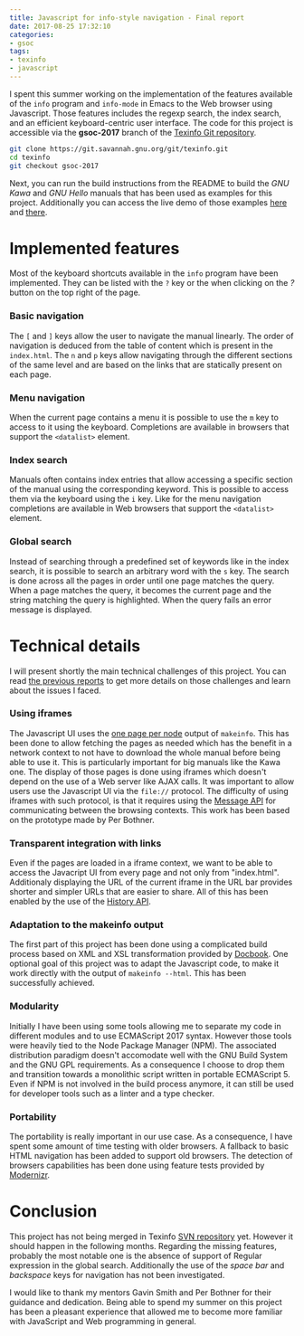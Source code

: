 ```yaml
---
title: Javascript for info-style navigation - Final report
date: 2017-08-25 17:32:10
categories:
- gsoc
tags:
- texinfo
- javascript
---
```


I spent this summer working on the implementation of the features available of the `info` program and `info-mode` in Emacs to the Web browser using Javascript.  Those features includes the regexp search, the index search, and an efficient keyboard-centric user interface. The code for this project is accessible via the **gsoc-2017** branch of the [Texinfo Git repository](https://git.savannah.gnu.org/cgit/texinfo.git/log/?h=gsoc-2017).

```sh
git clone https://git.savannah.gnu.org/git/texinfo.git
cd texinfo
git checkout gsoc-2017
```

Next, you can run the build instructions from the README to build the *GNU Kawa* and *GNU Hello* manuals that has been used as examples for this project.  Additionally you can access the live demo of those examples [here](https://www.gnu.org/software/texinfo/gsoc-2017-js-example/kawa/) and [there](https://www.gnu.org/software/texinfo/gsoc-2017-js-example/hello/).

# Implemented features

Most of the keyboard shortcuts available in the `info` program have been implemented.  They can be listed with the `?` key or the when clicking on the *?* button on the top right of the page.

### Basic navigation

The `[` and `]` keys allow the user to navigate the manual linearly.  The order of navigation is deduced from the table of content which is present in the `index.html`.  The `n` and `p` keys allow navigating through the different sections of the same level and are based on the links that are statically present on each page.

### Menu navigation

When the current page contains a menu it is possible to use the `m` key to access to it using the keyboard.  Completions are available in browsers that support the `<datalist>` element.

### Index search

Manuals often contains index entries that allow accessing a specific section of the manual using the corresponding keyword.  This is possible to access them via the keyboard using the `i` key.  Like for the menu navigation completions are available in Web browsers that support the `<datalist>` element.

### Global search

Instead of searching through a predefined set of keywords like in the index search, it is possible to search an arbitrary word with the `s` key.  The search is done across all the pages in order until one page matches the query.  When a page matches the query, it becomes the current page and the string matching the query is highlighted.  When the query fails an error message is displayed.

# Technical details

I will present shortly the main technical challenges of this project. You can read [the previous reports](http://mathieu.lirzin.emi.u-bordeaux.fr/categories/gsoc/) to get more details on those challenges and learn about the issues I faced.

### Using iframes

The Javascript UI uses the [one page per node](https://www.gnu.org/software/texinfo/manual/texinfo/html_node/HTML-Splitting.html#HTML-Splitting) output of `makeinfo`.  This has been done to allow fetching the pages as needed which has the benefit in a network context to not have to download the whole manual before being able to use it.  This is particularly important for big manuals like the Kawa one.  The display of those pages is done using iframes which doesn't depend on the use of a Web server like AJAX calls.  It was important to allow users use the Javascript UI via the `file://` protocol.  The difficulty of using iframes with such protocol, is that it requires using the [Message API](https://developer.mozilla.org/en-US/docs/Web/API/Window/postMessage) for communicating between the browsing contexts.  This work has been based on the prototype made by Per Bothner.

### Transparent integration with links

Even if the pages are loaded in a iframe context, we want to be able to access the Javacript UI from every page and not only from "index.html".  Additionaly displaying the URL of the current iframe in the URL bar provides shorter and simpler URLs that are easier to share.  All of this has been enabled by the use of the [History API](https://developer.mozilla.org/en-US/docs/Web/API/History_API).

### Adaptation to the makeinfo output

The first part of this project has been done using a complicated build process based on XML and XSL transformation provided by [Docbook](http://docbook.org/).  One optional goal of this project was to adapt the Javascript code, to make it work directly with the output of `makeinfo --html`.  This has been successfully achieved.

### Modularity

Initially I have been using some tools allowing me to separate my code in different modules and to use ECMAScript 2017 syntax.  However those tools were heavily tied to the Node Package Manager (NPM).  The associated distribution paradigm doesn't accomodate well with the GNU Build System and the GNU GPL requirements.  As a consequence I choose to drop them and transition towards a monolithic script written in portable ECMAScript 5.  Even if NPM is not involved in the build process anymore, it can still be used for developer tools such as a linter and a type checker.

### Portability

The portability is really important in our use case.  As a consequence, I have spent some amount of time testing with older browsers.  A fallback to basic HTML navigation has been added to support old browsers.  The detection of browsers capabilities has been done using feature tests provided by [Modernizr](https://modernizr.com/).

# Conclusion

This project has not being merged in Texinfo [SVN repository](https://svn.savannah.gnu.org/viewvc/texinfo/trunk/) yet.  However it should happen in the following months.  Regarding the missing features, probably the most notable one is the absence of support of Regular expression in the global search.  Additionally the use of the *space bar* and *backspace* keys for navigation has not been investigated.

I would like to thank my mentors Gavin Smith and Per Bothner for their guidance and dedication.  Being able to spend my summer on this project has been a pleasant experience that allowed me to become more familiar with JavaScript and Web programming in general.
